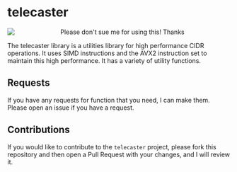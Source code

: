 # telecaster

<p align="center">
  <img src="https://encrypted-tbn0.gstatic.com/images?q=tbn:ANd9GcSniLIUPXPoFB2cG90DAepfK9e2CUuokQulVw&s" alt="Please don't sue me for using this! Thanks" style="display:block; margin:auto;" />
</p>

The telecaster library is a utilities library for high performance CIDR operations. It uses SIMD instructions and the AVX2 instruction set to maintain this high performance. It has a variety of utility functions.

## Requests
If you have any requests for function that you need, I can make them. Please open an issue if you have a request.

## Contributions
If you would like to contribute to the `telecaster` project, please fork this repository and then open a Pull Request with your changes, and I will review it.
